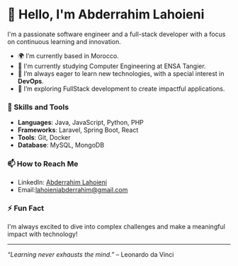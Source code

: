 # 👋 Hello, I'm Abderrahim Lahoieni

I'm a passionate software engineer and a full-stack developer with a focus on continuous learning and innovation.

- 🌍 I’m currently based in Morocco.
- 💼 I'm currently studying Computer Engineering at ENSA Tangier.
- 🌱 I’m always eager to learn new technologies, with a special interest in  **DevOps**.
- 🚀 I’m exploring FullStack development to create impactful applications.

### 🌟 Skills and Tools
- **Languages**: Java, JavaScript, Python, PHP
- **Frameworks**: Laravel, Spring Boot, React
- **Tools**: Git, Docker
- **Database**: MySQL, MongoDB

### 📫 How to Reach Me
- LinkedIn: [Abderrahim Lahoieni](https://www.linkedin.com/in/abderrahim-lahoieni)
- Email:lahoieniabderrahim@gmail.com

### ⚡ Fun Fact
I'm always excited to dive into complex challenges and make a meaningful impact with technology!

---

*“Learning never exhausts the mind.”* – Leonardo da Vinci
